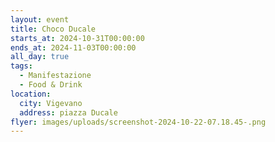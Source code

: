 ```yaml
---
layout: event
title: Choco Ducale
starts_at: 2024-10-31T00:00:00
ends_at: 2024-11-03T00:00:00
all_day: true
tags:
  - Manifestazione
  - Food & Drink
location:
  city: Vigevano
  address: piazza Ducale
flyer: images/uploads/screenshot-2024-10-22-07.18.45-.png
---
```

